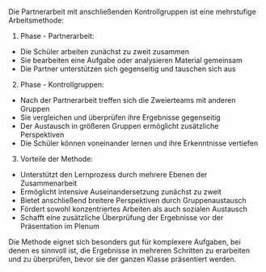 
Die Partnerarbeit mit anschließenden Kontrollgruppen ist eine mehrstufige Arbeitsmethode:

1. Phase - Partnerarbeit:
- Die Schüler arbeiten zunächst zu zweit zusammen
- Sie bearbeiten eine Aufgabe oder analysieren Material gemeinsam
- Die Partner unterstützen sich gegenseitig und tauschen sich aus

2. Phase - Kontrollgruppen:  
- Nach der Partnerarbeit treffen sich die Zweierteams mit anderen Gruppen
- Sie vergleichen und überprüfen ihre Ergebnisse gegenseitig
- Der Austausch in größeren Gruppen ermöglicht zusätzliche Perspektiven
- Die Schüler können voneinander lernen und ihre Erkenntnisse vertiefen

3. Vorteile der Methode:
- Unterstützt den Lernprozess durch mehrere Ebenen der Zusammenarbeit 
- Ermöglicht intensive Auseinandersetzung zunächst zu zweit
- Bietet anschließend breitere Perspektiven durch Gruppenaustausch
- Fördert sowohl konzentriertes Arbeiten als auch sozialen Austausch
- Schafft eine zusätzliche Überprüfung der Ergebnisse vor der Präsentation im Plenum

Die Methode eignet sich besonders gut für komplexere Aufgaben, bei denen es sinnvoll ist, die Ergebnisse in mehreren Schritten zu erarbeiten und zu überprüfen, bevor sie der ganzen Klasse präsentiert werden.

